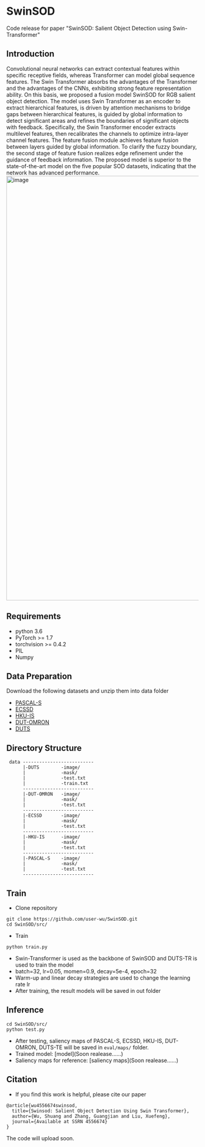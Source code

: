 # SwinSOD
Code release for paper "SwinSOD: Salient Object Detection using Swin-Transformer"

## Introduction
Convolutional neural networks can extract contextual features within specific receptive fields, whereas Transformer can model global sequence features. The Swin Transformer absorbs the advantages of the Transformer and the advantages of the CNNs, exhibiting strong feature representation ability. On this basis, we proposed a fusion model SwinSOD for RGB salient object detection. The model uses Swin Transformer as an encoder to extract hierarchical features, is driven by attention mechanisms to bridge gaps between hierarchical features, is guided by global information to detect significant areas and refines the boundaries of significant objects with feedback. Specifically, the Swin Transformer encoder extracts multilevel features, then recalibrates the channels to optimize intra-layer channel features. The feature fusion module achieves feature fusion between layers guided by global information. To clarify the fuzzy boundary, the second stage of feature fusion realizes edge refinement under the guidance of feedback information. The proposed model is superior to the state-of-the-art model on the five popular SOD datasets, indicating that the network has advanced performance.<img width="1111" alt="image" src="https://github.com/user-wu/SwinSOD/assets/67259115/1844511e-4570-4982-84d6-ae5d77bbb17d">

## Requirements
* python 3.6
* PyTorch >= 1.7
* torchvision >= 0.4.2
* PIL
* Numpy

## Data Preparation
Download the following datasets and unzip them into data folder
* [PASCAL-S](https://ccvl.jhu.edu/datasets/)
* [ECSSD](http://www.cse.cuhk.edu.hk/leojia/projects/hsaliency/dataset.html)
* [HKU-IS](https://i.cs.hku.hk/~gbli/deep_saliency)
* [DUT-OMRON](http://saliencydetection.net/dut-omron/)
* [DUTS](http://saliencydetection.net/duts/)
## Directory Structure
```
 data --------------------------
      |-DUTS        -image/
      |             -mask/
      |             -test.txt
      |             -train.txt
      --------------------------
      |-DUT-OMRON   -image/
      |             -mask/
      |             -test.txt
      --------------------------
      |-ECSSD       -image/
      |             -mask/
      |             -test.txt
      --------------------------
      |-HKU-IS      -image/
      |             -mask/
      |             -test.txt
      --------------------------
      |-PASCAL-S    -image/
      |             -mask/
      |             -test.txt
      --------------------------
```
## Train
* Clone repository
```
git clone https://github.com/user-wu/SwinSOD.git
cd SwinSOD/src/
```
* Train
```
python train.py
```
* Swin-Transformer is used as the backbone of SwinSOD and DUTS-TR is used to train the model
* batch=32, lr=0.05, momen=0.9, decay=5e-4, epoch=32
* Warm-up and linear decay strategies are used to change the learning rate lr
* After training, the result models will be saved in out folder
## Inference
```
cd SwinSOD/src/
python test.py
```
* After testing, saliency maps of PASCAL-S, ECSSD, HKU-IS, DUT-OMRON, DUTS-TE will be saved in ```eval/maps/``` folder.
* Trained model: [model](Soon realease……)
* Saliency maps for reference: [saliency maps](Soon realease……)

## Citation
* If you find this work is helpful, please cite our paper
```
@article{wu4556674swinsod,
  title={Swinsod: Salient Object Detection Using Swin Transformer},
  author={Wu, Shuang and Zhang, Guangjian and Liu, Xuefeng},
  journal={Available at SSRN 4556674}
}
```
The code will upload soon.
